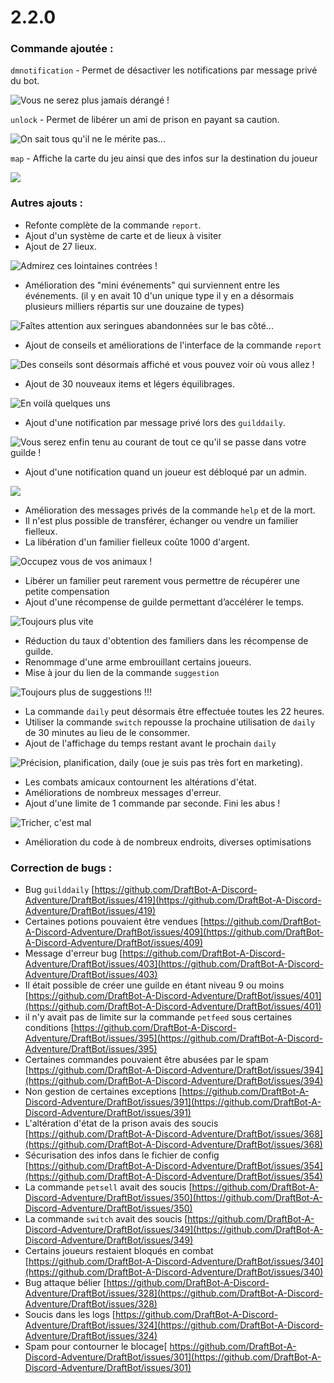 # 2.2.0

### Commande ajoutée : 

`dmnotification` - Permet de désactiver les notifications par message privé du bot. 

![Vous ne serez plus jamais d&#xE9;rang&#xE9; !](../.gitbook/assets/image%20%28131%29.png)

`unlock` - Permet de libérer un ami de prison en payant sa caution. 

![On sait tous qu&apos;il ne le m&#xE9;rite pas...](../.gitbook/assets/image%20%28129%29.png)

`map` - Affiche la carte du jeu ainsi que des infos sur la destination du joueur 

![](../.gitbook/assets/image%20%28128%29.png)

### Autres ajouts : 

* Refonte complète de la commande `report`. 
* Ajout d'un système de carte et de lieux à visiter 
* Ajout de 27 lieux.

![Admirez ces lointaines contr&#xE9;es !](../.gitbook/assets/map.jpg)

* Amélioration des "mini événements" qui surviennent entre les événements. \(il y en avait 10 d'un unique type il y en a désormais plusieurs milliers répartis sur une douzaine de types\) 

![Fa&#xEE;tes attention aux seringues abandonn&#xE9;es sur le bas c&#xF4;t&#xE9;...](../.gitbook/assets/image%20%28136%29.png)

* Ajout de conseils et améliorations de l'interface de la commande `report`

![Des conseils sont d&#xE9;sormais affich&#xE9; et vous pouvez voir o&#xF9; vous allez ! ](../.gitbook/assets/image%20%28138%29.png)

* Ajout de 30 nouveaux items et légers équilibrages. 

![En voil&#xE0; quelques uns](../.gitbook/assets/image%20%28132%29.png)

* Ajout d'une notification par message privé lors des `guilddaily`. 

![Vous serez enfin tenu au courant de tout ce qu&apos;il se passe dans votre guilde !](../.gitbook/assets/image%20%28140%29.png)

* Ajout d'une notification quand un joueur est débloqué par un admin. 

![](../.gitbook/assets/image%20%28135%29.png)

* Amélioration des messages privés de la commande `help` et de la mort. 
* Il n'est plus possible de transférer, échanger ou vendre un familier fielleux. 
* La libération d'un familier fielleux coûte 1000 d'argent. 

![Occupez vous de vos animaux !](../.gitbook/assets/image%20%28134%29.png)

* Libérer un familier peut rarement vous permettre de récupérer une petite compensation 
* Ajout d'une récompense de guilde permettant d’accélérer le temps. 

![Toujours plus vite](../.gitbook/assets/image%20%28139%29.png)

* Réduction du taux d'obtention des familiers dans les récompense de guilde. 
* Renommage d'une arme embrouillant certains joueurs. 
* Mise à jour du lien de la commande `suggestion`

![Toujours plus de suggestions !!!](../.gitbook/assets/image%20%28137%29.png)

* La commande `daily` peut désormais être effectuée toutes les 22 heures. 
* Utiliser la commande `switch` repousse la prochaine utilisation de `daily` de 30 minutes au lieu de le consommer. 
* Ajout de l'affichage du temps restant avant le prochain `daily` 

![Pr&#xE9;cision, planification, daily \(oue je suis pas tr&#xE8;s fort en marketing\).](../.gitbook/assets/image%20%28141%29.png)

* Les combats amicaux contournent les altérations d'état. 
* Améliorations de nombreux messages d'erreur. 
* Ajout d'une limite de 1 commande par seconde. Fini les abus ! 

![Tricher, c&apos;est mal](../.gitbook/assets/image%20%28133%29.png)

* Amélioration du code à de nombreux endroits, diverses optimisations

### Correction de bugs :

* Bug `guilddaily` [https://github.com/DraftBot-A-Discord-Adventure/DraftBot/issues/419](https://github.com/DraftBot-A-Discord-Adventure/DraftBot/issues/419)
* Certaines potions pouvaient être vendues [https://github.com/DraftBot-A-Discord-Adventure/DraftBot/issues/409](https://github.com/DraftBot-A-Discord-Adventure/DraftBot/issues/409)
* Message d'erreur bug [https://github.com/DraftBot-A-Discord-Adventure/DraftBot/issues/403](https://github.com/DraftBot-A-Discord-Adventure/DraftBot/issues/403)
* Il était possible de créer une guilde en étant niveau 9 ou moins [https://github.com/DraftBot-A-Discord-Adventure/DraftBot/issues/401](https://github.com/DraftBot-A-Discord-Adventure/DraftBot/issues/401)
* il n'y avait pas de limite sur la commande `petfeed` sous certaines conditions [https://github.com/DraftBot-A-Discord-Adventure/DraftBot/issues/395](https://github.com/DraftBot-A-Discord-Adventure/DraftBot/issues/395)
* Certaines commandes pouvaient être abusées par le spam [https://github.com/DraftBot-A-Discord-Adventure/DraftBot/issues/394](https://github.com/DraftBot-A-Discord-Adventure/DraftBot/issues/394)
* Non gestion de certaines exceptions [https://github.com/DraftBot-A-Discord-Adventure/DraftBot/issues/391](https://github.com/DraftBot-A-Discord-Adventure/DraftBot/issues/391)
* L'altération d'état de la prison avais des soucis [https://github.com/DraftBot-A-Discord-Adventure/DraftBot/issues/368](https://github.com/DraftBot-A-Discord-Adventure/DraftBot/issues/368)
* Sécurisation des infos dans le fichier de config [https://github.com/DraftBot-A-Discord-Adventure/DraftBot/issues/354](https://github.com/DraftBot-A-Discord-Adventure/DraftBot/issues/354)
* La commande `petsell` avait des soucis [https://github.com/DraftBot-A-Discord-Adventure/DraftBot/issues/350](https://github.com/DraftBot-A-Discord-Adventure/DraftBot/issues/350)
* La commande `switch` avait des soucis [https://github.com/DraftBot-A-Discord-Adventure/DraftBot/issues/349](https://github.com/DraftBot-A-Discord-Adventure/DraftBot/issues/349)
* Certains joueurs restaient bloqués en combat [https://github.com/DraftBot-A-Discord-Adventure/DraftBot/issues/340](https://github.com/DraftBot-A-Discord-Adventure/DraftBot/issues/340)
* Bug attaque bélier [https://github.com/DraftBot-A-Discord-Adventure/DraftBot/issues/328](https://github.com/DraftBot-A-Discord-Adventure/DraftBot/issues/328)
* Soucis dans les logs [https://github.com/DraftBot-A-Discord-Adventure/DraftBot/issues/324](https://github.com/DraftBot-A-Discord-Adventure/DraftBot/issues/324)
* Spam pour contourner le blocage[ https://github.com/DraftBot-A-Discord-Adventure/DraftBot/issues/301](https://github.com/DraftBot-A-Discord-Adventure/DraftBot/issues/301)

